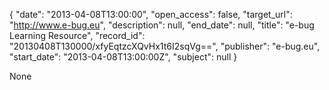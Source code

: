 {
  "date": "2013-04-08T13:00:00", 
  "open_access": false, 
  "target_url": "http://www.e-bug.eu", 
  "description": null, 
  "end_date": null, 
  "title": "e-bug Learning Resource", 
  "record_id": "20130408T130000/xfyEqtzcXQvHx1t6I2sqVg==", 
  "publisher": "e-bug.eu", 
  "start_date": "2013-04-08T13:00:00Z", 
  "subject": null
}

None